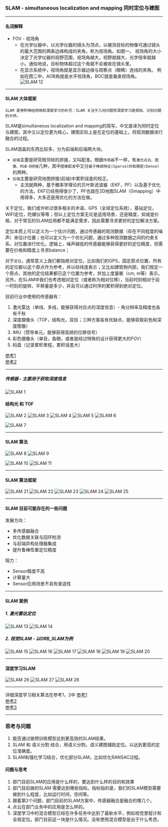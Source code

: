 ### SLAM - simultaneous localization and mapping 同时定位与建图
----

#### 名词解释
* FOV - 视场角
    *  在光学仪器中，以光学仪器的镜头为顶点，以被测目标的物像可通过镜头的最大范围的两条边缘构成的夹角，称为视场角。如图一。 视场角的大小决定了光学仪器的视野范围，视场角越大，视野就越大，光学倍率就越小。通俗地说，目标物体超过这个角就不会被收在镜头里。
    *  在显示系统中，视场角就是显示器边缘与观察点（眼睛）连线的夹角。 例如在图二中，AOB角就是水平视场角，BOC就是垂直视场角。
    ![SLAM 12](img/SLAM_12.png)



------

#### SLAM 大体框架
`SLAM 是卷积神经网络和深度学习的补充：SLAM 关注于几何问题而深度学习是感知、识别问题的大师。`     

SLAM是simultaneous localization and mapping的简写，中文直译为同时定位与建图，其中又以定位更为核心，建图实际上是在定位的基础上，将观测数据进行融合的过程。    

SLAM涵盖的东西比较多，分为前端和后端两大块。
* `前端`主要是研究相邻帧的拼接，又叫配准。根据`传感器`不一样，有`激光点云、图像、RGB-D拼接`几种，其中`图像配准`中又分`基于稀疏特征(Sparse)的和稠密(Dense)`的两种。
* `后端`主要是研究地图拼接(前端)中累积误差的校正。
    * 主流就两种，基于概率学理论的贝叶斯滤波器（EKF，PF）以及基于优化的方法。EKF已经用得很少了，PF也就在2D地图SLAM（Gmapping）中用得多，大多还是用优化的方法在做。

关于定位，我们或许听过很多相关的术语，GPS（全球定位系统），基站定位，WIFI定位，陀螺仪等等；但以上定位方案无论是适用场景，还是精度，抑或是价格，对于常见的SLAM应用都不能满足需求，因此需要寻求更好的定位解决方案。

定位本质上可以定义为一个估计问题，通过传感器的观测数据（存在不同程度的噪声）来估计位置；也可以定义为一个优化问题，通过多种观测数据之间的约束关系，对位置进行优化。逻辑上，噪声越低的传感器能够获得更好的定位精度，但需要在价格和精度上寻求balance；    

对于`定位`，通常意义上我们都指绝对定位，比如我们的GPS，固定原点位置，所有的定位都以这个原点作为参考，并以经纬度表示；又比如建筑物内部，我们规定一个原点，其他的定位结果都已这个位置为参考，并加上度量衡（cm, m等）表示。另外，在SLAM中我们也考虑相对定位（或者称为相对位移），当前时刻相对于前一时刻的旋转、平移量是多少，并且可以通过时序的累积得到绝对定位。     

目前行业中使用的传感器有：
1. 激光雷达（单线、多线，能够获得对应点的深度信息）- 角分辨率及精度也各有千秋
2. 深度摄像头（TOF，结构光，双目；三种方案各有优缺点，能够获取彩色和深度图像）
3. IMU（惯导单元，能够获得高频的位移信号）
4. 彩色摄像头（单目，鱼眼，或者是经过特殊的设计获得更大的FOV）
5. 码盘（记录累积里程，累积误差大）

[参考1](https://zhuanlan.zhihu.com/p/28574164)    
[参考2](https://blog.csdn.net/kang1292655979/article/details/52799439)

----------
##### 传感器 - 主要用于获取深度信息

![SLAM 1](img/SLAM_1.png)

#### 结构光 和 TOF 
![SLAM 2](img/SLAM_2.png)
![SLAM 3](img/SLAM_3.png)
![SLAM 4](img/SLAM_4.png)
![SLAM 5](img/SLAM_5.png)
![SLAM 6](img/SLAM_6.png)

![SLAM 7](img/SLAM_7.png)

----------

#### SLAM 算法

![SLAM 8](img/SLAM_8.png)
![SLAM 9](img/SLAM_9.png)

![SLAM 10](img/SLAM_10.png)
![SLAM 11](img/SLAM_11.png)

--------
#### SLAM 算法框架
![SLAM 21](img/SLAM_21.png)
![SLAM 22](img/SLAM_22.png)
![SLAM 23](img/SLAM_23.png)
![SLAM 24](img/SLAM_24.png)
![SLAM 25](img/SLAM_25.png)

----------

#### SLAM 目前可能存在的一些问题
发展方向：
* 多传感器融合
* 优化数据关联与回环检测
* 与前端异构处理器集成
* 提升鲁棒性重定位精度


阻力：
* Sensor精度不高
* 计算量大
* Sensor应用场景不具有普适性

------
#### SLAM 案例

##### 1. 激光雷达定位
![SLAM 13](img/SLAM_13.png)
![SLAM 14](img/SLAM_14.png)

##### 2. 视觉SLAM - 以ORB_SLAM为例
![SLAM 15](img/SLAM_15.png)
![SLAM 16](img/SLAM_16.png)
![SLAM 17](img/SLAM_17.png)
![SLAM 18](img/SLAM_18.png)
![SLAM 19](img/SLAM_19.png)
![SLAM 20](img/SLAM_20.png)


------
#### 深度学习SLAM
![SLAM 26](img/SLAM_26.png)
![SLAM 27](img/SLAM_27.png)
![SLAM 28](img/SLAM_28.png)

--------
详细深度学习相关算法在参考1，2中
[参考1](https://cloud.tencent.com/developer/article/1656696)      
[参考2](https://arxiv.org/pdf/2006.15507.pdf)      
[参考3](https://zhuanlan.zhihu.com/p/94043846)      

---------
### 思考与问题

1. 能否通过做预训练模型达到更高效的SLAM结果。
2. SLAM 和 语义分割 结合，用语义分割，语义建图辅助定位。以达到更高的定位准确度。
3. SLAM和强化学习结合，优化部分SLAM，比如优化RANSAC过程。


#### 问题与思考
1. 部门目前SLAM的应用是什么样的，要达到什么样的目的和效果
2. 部门目前做的SLAM 需要达到哪些指标。指标指的是，我们的SLAM模型需要做到什么程度，比如运行时间，空间等。
3. 跟着第2个问题，部门目前的SLAM方案中，传感器融合是融合的哪几个。
4. 点云在部门业务中的应用是怎么样的。
5. 深度学习中的混合模型已经在许多任务中达到了最新水平，例如视觉里程计和全局定位。部门目前这一块是什么情况。没有使用混合模型是出于什么考虑。





